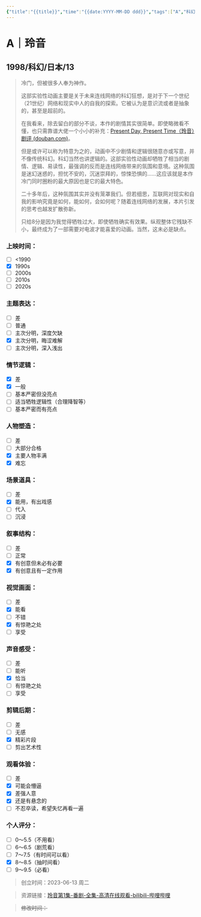 ```yaml
---
{"title":"{{title}}","time":"{{date:YYYY-MM-DD ddd}}","tags":["A","科幻"],"rating":"8.0","dg-publish":true,"permalink":"/300 评价/A/玲音/","dgPassFrontmatter":true,"created":"2024-06-03T23:50:06.920+08:00","updated":"2024-06-04T00:14:55.692+08:00"}
---
```


# A｜玲音
## 1998/科幻/日本/13
>冷门，但被很多人奉为神作。
>
>这部实验性动画主要是关于未来连线网络的科幻狂想，是对于下一个世纪（21世纪）网络和现实中人的自我的探索。它被认为是意识流或者是抽象的，甚至是超前的。
>
>在我看来，除去留白的部分不谈，本作的剧情其实很简单。即使略微看不懂，也只需靠谱大佬一个小小的补充：[Present Day, Present Time（玲音）剧评 (douban.com)](https://movie.douban.com/review/5640498/#comments)。
>
>但是或许可以称为特意为之的，动画中不少剧情和逻辑很随意亦或写意，并不像传统科幻。科幻当然也讲逻辑的。这部实验性动画却牺牲了相当的剧情、逻辑、易读性，最强调的反而是连线网络带来的氛围和意境。这种氛围是迷幻迷惑的，担忧不安的，沉迷崇拜的，惊悚恐惧的……这应该就是本作冷门同时圈粉的最大原因也是它的最大特色。
>
>二十多年后，这种氛围其实并没有笼罩我们。但若细思，互联网对现实和自我的影响究竟是如何，能如何，会如何呢？随着连线网络的发展，本片引发的思考也越发扩散弥新。
>
>只给8分是因为我觉得牺牲过大，即使牺牲确实有效果。纵观整体它残缺不小，最终成为了一部需要对电波才能喜爱的动画。当然，这未必是缺点。
### 上映时间：
- [ ] <1990
- [x] 1990s
- [ ] 2000s
- [ ] 2010s
- [ ] 2020s
### 主题表达：
- [ ] 差
- [ ] 普通
- [ ] 主次分明，深度欠缺
- [x] 主次分明，晦涩难解
- [ ] 主次分明，深入浅出
### 情节逻辑：
- [x] 差
- [x] 一般
- [ ] 基本严密但没亮点
- [ ] 适当牺牲逻辑性（合理降智等）
- [ ] 基本严密而有亮点
### 人物塑造：
- [ ] 差
- [ ] 大部分合格
- [x] 主要人物丰满
- [x] 难忘
### 场景道具：
- [ ] 差
- [x] 能用，有出戏感
- [ ] 代入
- [ ] 沉浸
### 叙事结构：
- [ ] 差
- [ ] 正常
- [x] 有创意但未必有必要
- [x] 有创意且有一定作用
### 视觉画面：
- [ ] 差
- [x] 能看
- [ ] 不错
- [x] 有惊艳之处
- [ ] 享受
### 声音感受：
- [ ] 差
- [ ] 能听
- [x] 恰当
- [ ] 有惊艳之处
- [ ] 享受
### 剪辑后期：
- [ ] 差
- [ ] 无感
- [x] 精彩片段
- [ ] 剪出艺术性
### 观看体验：
- [ ] 差
- [x] 可能会懵逼
- [x] 差强人意
- [x] 还是有悬念的
- [ ] 不忍卒读，希望失忆再看一遍
### 个人评分：
- [ ] 0～5.5（不用看）
- [ ] 6～6.5（剧荒看）
- [ ] 7～7.5（有时间可以看）
- [x] 8～8.5（抽时间看）
- [ ] 9～9.5（必看）

>创立时间：2023-06-13 周二

>资源链接：[玲音第1集-番剧-全集-高清在线观看-bilibili-哔哩哔哩](https://www.bilibili.com/bangumi/play/ep50188?spm_id_from=333.337.0.0&from_spmid=666.25.episode.0)

>~~修改时间：~~



